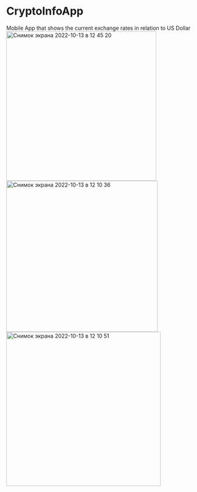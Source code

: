 # CryptoInfoApp
Mobile App that shows the current exchange rates in relation to US Dollar
<img width="394" alt="Снимок экрана 2022-10-13 в 12 45 20" src="https://user-images.githubusercontent.com/107427927/195617662-911287ec-d32e-4655-a8c7-2a7619551706.png">
<img width="398" alt="Снимок экрана 2022-10-13 в 12 10 36" src="https://user-images.githubusercontent.com/107427927/195617686-8e4338ac-a530-4505-898a-219bf15270b7.png">
<img width="406" alt="Снимок экрана 2022-10-13 в 12 10 51" src="https://user-images.githubusercontent.com/107427927/195617699-0bb02d2f-fee5-48af-ac5b-87e8065a5153.png">
